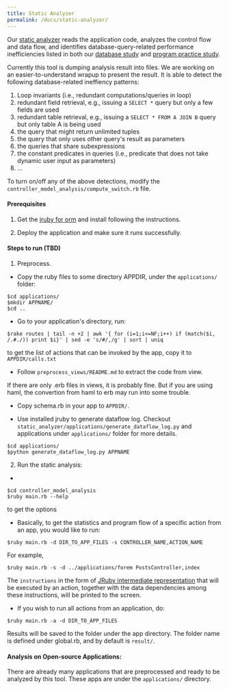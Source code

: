 ```yaml
---
title: Static Analyzer
permalink: /docs/static-analyzer/
---
```


Our [static analyzer](https://github.com/hyperloop-rails/static_analyzer)
reads the application code,
analyzes the control flow and data flow, and identifies database-query-related
performance inefficiencies listed in both our [database study](study_db.pdf)
and [program practice study]('220-HowNotStructure.pdf').

Currently this tool is dumping analysis result into files. We are working
on an easier-to-understand wrapup to present the result.
It is able to detect the following database-related ineffiency patterns:

1. Loop invariants (i.e., redundant computations/queries in loop)
2. redundant field retrieval, e.g., issuing a `SELECT *` query but only a few fields are used
3. redundant table retrieval, e.g., issuing a `SELECT * FROM A JOIN B` query but only table A is being used
4. the query that might return unlimited tuples
5. the query that only uses other query's result as parameters
6. the queries that share subexpressions
7. the constant predicates in queries (i.e., predicate that does not take dynamic user input as parameters)
8. ...

To turn on/off any of the above detections, modify the `controller_model_analysis/compute_switch.rb` file.

#### Prerequisites

1. Get the [jruby for orm](https://github.com/congy/jruby_for_orm) and install following the instructions.

2. Deploy the application and make sure it runs successfully.

#### Steps to run (TBD)


1. Preprocess.

* Copy the ruby files to some directory APPDIR, under the `applications/` folder:
```
$cd applications/
$mkdir APPNAME/
$cd ..
```

* Go to your application's directory, run:
```
$rake routes | tail -n +2 | awk '{ for (i=1;i<=NF;i++) if (match($i, /.#./)) print $i}' | sed -e 's/#/,/g' | sort | uniq
```
to get the list of actions that can be invoked by the app, copy it to `APPDIR/calls.txt`

* Follow `preprocess_views/README.md` to extract the code from view.

If there are only .erb files in views, it is probably fine. But if you are using haml, the convertion from haml to erb may run into some trouble.

* Copy schema.rb in your app to `APPDIR/`.

* Use installed jruby to generate dataflow log. Checkout `static_analyzer/applications/generate_dataflow_log.py` and applications under `applications/` folder for more details. 
```
$cd applications/
$python generate_dataflow_log.py APPNAME
```

2. Run the static analysis:

* 
```
$cd controller_model_analysis
$ruby main.rb --help
```
to get the options

* Basically, to get the statistics and program flow of a specific action from an app, you would like to run:
```
$ruby main.rb -d DIR_TO_APP_FILES -s CONTROLLER_NAME,ACTION_NAME
```

For example,
```
$ruby main.rb -s -d ../applications/forem PostsController,index
```

The `instructions` in the form of [JRuby intermediate representation](https://www.infoq.com/news/2009/11/jruby-ir) that will be executed by an action, together with the data dependencies among these instructions,  will be printed to the screen.

* If you wish to run all actions from an application, do:
```
$ruby main.rb -a -d DIR_TO_APP_FILES
```

Results will be saved to the folder under the app directory.
The folder name is defined under global.rb, and by default is `result/`.

#### Analysis on Open-source Applications:

There are already many applications that are preprocessed and ready to be analyzed by this tool. 
These apps are under the `applications/` directory.


